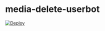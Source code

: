 # media-delete-userbot

[![Deploy](https://www.herokucdn.com/deploy/button.svg)](https://github.com/paavampayyan/ub_media_d.git)
